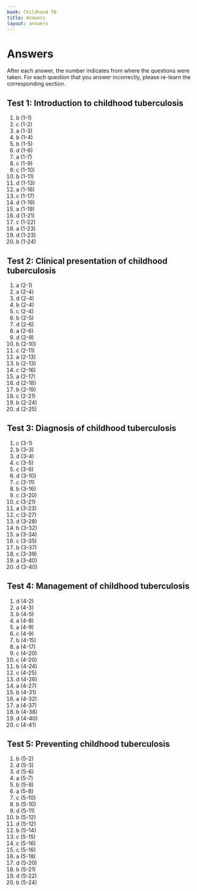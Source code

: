 ```yaml
---
book: Childhood TB
title: Answers
layout: answers
---
```


# Answers

After each answer, the number indicates from where the questions were taken. For each question that you answer incorrectly, please re-learn the corresponding section.

## Test 1: Introduction to childhood tuberculosis

1.	b	(1-1)
2.	c	(1-2)
3.	a	(1-3)
4.	b	(1-4)
5.	b	(1-5)
6.	d	(1-6)
7.	a	(1-7)
8.	c	(1-9)
9.	c	(1-10)
10.	b	(1-11)
11.	d	(1-13)
12.	a	(1-16)
13.	c	(1-17)
14.	d	(1-19)
15.	a	(1-19)
16.	d	(1-21)
17.	c	(1-22)
18.	a	(1-23)
19.	d	(1-23)
20.	b	(1-24)

## Test 2: Clinical presentation of childhood tuberculosis

1.	a	(2-1)
2.	a	(2-4)
3.	d	(2-4)
4.	b	(2-4)
5.	c	(2-4)
6.	b	(2-5)
7.	d	(2-6)
8.	a	(2-6)
9.	d	(2-9)
10.	b	(2-10)
11.	c	(2-11)
12.	a	(2-13)
13.	b	(2-13)
14.	c	(2-16)
15.	a	(2-17)
16.	d	(2-18)
17.	b	(2-19)
18.	c	(2-21)
19.	b	(2-24)
20.	d	(2-25)

## Test 3: Diagnosis of childhood tuberculosis

1.	c	(3-1)
2.	b	(3-3)
3.	d	(3-4)
4.	c	(3-5)
5.	c	(3-6)
6.	d	(3-10)
7.	c	(3-11)
8.	b	(3-16)
9.	c	(3-20)
10.	c	(3-21)
11.	a	(3-23)
12.	c	(3-27)
13.	d	(3-28)
14.	b	(3-32)
15.	a	(3-34)
16.	c	(3-35)
17.	b	(3-37)
18.	c	(3-39)
19.	a	(3-40)
20.	d	(3-40)

## Test 4: Management of childhood tuberculosis

1.	d	(4-2)
2.	a	(4-3)
3.	b	(4-5)
4.	a	(4-8)
5.	a	(4-9)
6.	c	(4-9)
7.	b	(4-15)
8.	a	(4-17)
9.	c	(4-20)
10.	c	(4-20)
11.	b	(4-24)
12.	c	(4-25)
13.	d	(4-26)
14.	a	(4-27)
15.	b	(4-31)
16.	a	(4-32)
17.	a	(4-37)
18.	b	(4-38)
19.	d	(4-40)
20.	c	(4-41)

## Test 5: Preventing childhood tuberculosis

1.	b	(5-2)
2.	d	(5-3)
3.	d	(5-6)
4.	a	(5-7)
5.	b	(5-8)
6.	a	(5-8)
7.	c	(5-10)
8.	b	(5-10)
9.	d	(5-11)
10.	b	(5-12)
11.	d	(5-12)
12.	b	(5-14)
13.	c	(5-15)
14.	c	(5-16)
15.	c	(5-16)
16.	a	(5-18)
17.	d	(5-20)
18.	b	(5-21)
19.	d	(5-22)
20.	b	(5-24)
